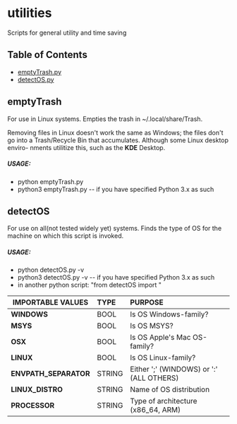 # utilities
Scripts for general utility and time saving

## Table of Contents
* [emptyTrash.py](#emptyTrash)
* [detectOS.py](#detectOS)

## emptyTrash
For use in Linux systems.  Empties the trash in ~/.local/share/Trash.

Removing files in Linux doesn't work the same as Windows; the files don't go
into a Trash/Recycle Bin that accumulates.  Although some Linux desktop enviro-
nments utilitize this, such as the __KDE__ Desktop.

##### USAGE:  
- python emptyTrash.py
- python3 emptyTrash.py   -- if you have specified Python 3.x as such

## detectOS
For use on all(not tested widely yet) systems.  Finds the type of OS for the machine on which this script is invoked.

##### USAGE:
- python detectOS.py -v
- python3 detectOS.py -v    -- if you have specified Python 3.x as such
- in another python script:
    "from detectOS import <importValues>"

|IMPORTABLE VALUES      | TYPE  | PURPOSE                                  |
| --------------------- |:------|:-----------------------------------------|
| **WINDOWS**           |BOOL   |Is OS Windows-family?                     |
| **MSYS**              |BOOL   |Is OS MSYS?                               |
| **OSX**               |BOOL   |Is OS Apple's Mac OS-family?              |
| **LINUX**             |BOOL   |Is OS Linux-family?                       |
| **ENVPATH_SEPARATOR** |STRING |Either ';' (WINDOWS) or ':' (ALL OTHERS)  |
| **LINUX_DISTRO**      |STRING |Name of OS distribution                   |
| **PROCESSOR**         |STRING |Type of architecture (x86_64, ARM)        |
